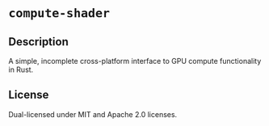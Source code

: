# `compute-shader`

## Description

A simple, incomplete cross-platform interface to GPU compute functionality in Rust.

## License

Dual-licensed under MIT and Apache 2.0 licenses.

